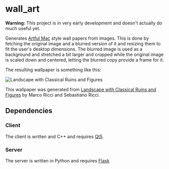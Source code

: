 wall\_art
===

**Warning:** This project is in very early development and doesn't actually do much useful yet.

Generates [Artful Mac](http://artfulmac.com/) style wall papers from images. This is done by fetching the original
image and a blurred version of it and resizing them to fit the user's desktop dimensions. The blurred image
is used as a background and stretched a bit larger and cropped while the original image is scaled down
and centered, letting the blurred copy provide a frame for it.

The resulting wallpaper is something like this:

![Landscape with Classical Ruins and Figures](http://i.imgur.com/TrxDEBB.jpg)

This wallpaper was generated from [Landscape with Classical Ruins and Figures](http://www.getty.edu/art/collection/objects/559/marco-ricci-and-sebastiano-ricci-landscape-with-classical-ruins-and-figures-italian-about-1725-1730/) by Marco Ricci and Sebastiano Ricci.

## Dependencies

### Client

The client is written and C++ and requires [Qt5](http://www.qt.io/).

### Server

The server is written in Python and requires [Flask](http://flask.pocoo.org/) 

